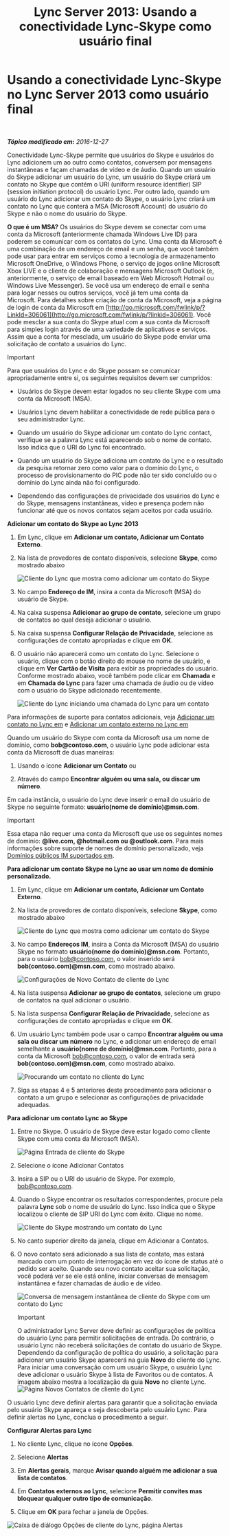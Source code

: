 ﻿---
title: 'Lync Server 2013: Usando a conectividade Lync-Skype como usuário final'
TOCTitle: Usando a conectividade Lync-Skype como usuário final
ms:assetid: ad22f731-118c-4349-8790-b1a72941cbdd
ms:mtpsurl: https://technet.microsoft.com/pt-br/library/Dn440175(v=OCS.15)
ms:contentKeyID: 59602788
ms.date: 12/29/2016
mtps_version: v=OCS.15
ms.translationtype: HT
---

# Usando a conectividade Lync-Skype no Lync Server 2013 como usuário final

 

_**Tópico modificado em:** 2016-12-27_

Conectividade Lync-Skype permite que usuários do Skype e usuários do Lync adicionem um ao outro como contatos, conversem por mensagens instantâneas e façam chamadas de vídeo e de áudio. Quando um usuário do Skype adicionar um usuário do Lync, um usuário do Skype criará um contato no Skype que contém o URI (uniform resource identifier) SIP (session initiation protocol) do usuário Lync. Por outro lado, quando um usuário do Lync adicionar um contato do Skype, o usuário Lync criará um contato no Lync que conterá a MSA (Microsoft Account) do usuário do Skype e não o nome do usuário do Skype.

**O que é um MSA?** Os usuários do Skype devem se conectar com uma conta da Microsoft (anteriormente chamada Windows Live ID) para poderem se comunicar com os contatos do Lync. Uma conta da Microsoft é uma combinação de um endereço de email e um senha, que você também pode usar para entrar em serviços como a tecnologia de armazenamento Microsoft OneDrive, o Windows Phone, o serviço de jogos online Microsoft Xbox LIVE e o cliente de colaboração e mensagens Microsoft Outlook (e, anteriormente, o serviço de email baseado em Web Microsoft Hotmail ou Windows Live Messenger). Se você usa um endereço de email e senha para logar nesses ou outros serviços, você já tem uma conta da Microsoft. Para detalhes sobre criação de conta da Microsoft, veja a página de login de conta da Microsoft em [http://go.microsoft.com/fwlink/p/?LinkId=306061](http://go.microsoft.com/fwlink/p/?linkid=306061). Você pode mesclar a sua conta do Skype atual com a sua conta da Microsoft para simples login através de uma variedade de aplicativos e serviços. Assim que a conta for mesclada, um usuário do Skype pode enviar uma solicitação de contato a usuários do Lync.

> [!IMPORTANT]  
> Para que usuários do Lync e do Skype possam se comunicar apropriadamente entre si, os seguintes requisitos devem ser cumpridos:<ul><li><p>Usuários do Skype devem estar logados no seu cliente Skype com uma conta da Microsoft (MSA).</p></li>
> <li><p>Usuários Lync devem habilitar a conectividade de rede pública para o seu administrador Lync.</p></li>
> <li><p>Quando um usuário do Skype adicionar um contato do Lync contact, verifique se a palavra Lync está aparecendo sob o nome de contato. Isso indica que o URI do Lync foi encontrado.</p></li>
> 
> <li><p>Quando um usuário do Skype adiciona um contato do Lync e o resultado da pesquisa retornar zero como valor para o domínio do Lync, o processo de provisionamento do PIC pode não ter sido concluído ou o domínio do Lync ainda não foi configurado.</p></li>
> 
> 
> <li><p>Dependendo das configurações de privacidade dos usuários do Lync e do Skype, mensagens instantâneas, vídeo e presença podem não funcionar até que os novos contatos sejam aceitos por cada usuário.</p></li></ul>


**Adicionar um contato do Skype ao Lync 2013**

1.  Em Lync, clique em **Adicionar um contato, Adicionar um Contato Externo**.

2.  Na lista de provedores de contato disponíveis, selecione **Skype**, como mostrado abaixo
    
    ![Cliente do Lync que mostra como adicionar um contato do Skype](images/Dn440175.ac4e2f21-c1d9-47d8-b99e-d49fe4eb36d7(OCS.15).jpg "Cliente do Lync que mostra como adicionar um contato do Skype")

3.  No campo **Endereço de IM**, insira a conta da Microsoft (MSA) do usuário de Skype.

4.  Na caixa suspensa **Adicionar ao grupo de contato**, selecione um grupo de contatos ao qual deseja adicionar o usuário.

5.  Na caixa suspensa **Configurar Relação de Privacidade**, selecione as configurações de contato apropriadas e clique em **OK**.

6.  O usuário não aparecerá como um contato do Lync. Selecione o usuário, clique com o botão direito do mouse no nome de usuário, e clique em **Ver Cartão de Visita** para exibir as propriedades do usuário. Conforme mostrado abaixo, você também pode clicar em **Chamada** e em **Chamada do Lync** para fazer uma chamada de áudio ou de vídeo com o usuário do Skype adicionado recentemente.
    
    ![Cliente do Lync iniciando uma chamada do Lync para um contato](images/Dn440175.cd7cb21a-87f7-4bfa-b30c-980d4098d226(OCS.15).jpg "Cliente do Lync iniciando uma chamada do Lync para um contato")

Para informações de suporte para contatos adicionais, veja [Adicionar um contato no Lync em](http://office.microsoft.com/pt-br/office365-lync-online-help/add-a-contact-in-lync-ha102828922.aspx) e [Adicionar um contato externo no Lync em](http://office.microsoft.com/pt-br/office365-lync-online-help/add-an-external-contact-in-lync-ha104038998.aspx?ctt=5%26origin=ha102828922)

Quando um usuário do Skype com conta da Microsoft usa um nome de domínio, como **bob&#64;contoso.com**, o usuário Lync pode adicionar esta conta da Microsoft de duas maneiras:

1.  Usando o ícone **Adicionar um Contato** ou

2.  Através do campo **Encontrar alguém ou uma sala, ou discar um número**.

Em cada instância, o usuário do Lync deve inserir o email do usuário de Skype no seguinte formato: **usuário&#40;nome de domínio&#41;&#64;msn.com**.

> [!IMPORTANT]  
> Essa etapa não requer uma conta da Microsoft que use os seguintes nomes de domínio: <strong>@live.com, @hotmail.com ou @outlook.com</strong>. Para mais informações sobre suporte de nomes de domínio personalizado, veja <a href="http://support.microsoft.com/kb/897567">Domínios públicos IM suportados em</a>.

**Para adicionar um contato Skype no Lync ao usar um nome de domínio personalizado.**

1.  Em Lync, clique em **Adicionar um contato, Adicionar um Contato Externo**.

2.  Na lista de provedores de contato disponíveis, selecione **Skype**, como mostrado abaixo
    
    ![Cliente do Lync que mostra como adicionar um contato do Skype](images/Dn440175.ac4e2f21-c1d9-47d8-b99e-d49fe4eb36d7(OCS.15).jpg "Cliente do Lync que mostra como adicionar um contato do Skype")

3.  No campo **Endereços IM**, insira a Conta da Microsoft (MSA) do usuário Skype no formato **usuário&#40;nome do domínio&#41;&#64;msn.com**. Portanto, para o usuário bob@contoso.com, o valor inserido será **bob&#40;contoso.com&#41;&#64;msn.com**, como mostrado abaixo.
    
    ![Configurações de Novo Contato de cliente do Lync](images/Dn440175.422e69b5-2c0c-4260-858f-f10309af772f(OCS.15).jpg "Configurações de Novo Contato de cliente do Lync")

4.  Na lista suspensa **Adicionar ao grupo de contatos**, selecione um grupo de contatos na qual adicionar o usuário.

5.  Na lista suspensa **Configurar Relação de Privacidade**, selecione as configurações de contato apropriadas e clique em **OK**.

6.  Um usuário Lync também pode usar o campo **Encontrar alguém ou uma sala ou discar um número** no Lync, e adicionar um endereço de email semelhante a **usuário&#40;nome de domínio&#41;&#64;msn.com**. Portanto, para a conta da Microsoft bob@contoso.com, o valor de entrada será **bob&#40;contoso.com&#41;&#64;msn.com**, como mostrado abaixo.
    
    ![Procurando um contato no cliente do Lync](images/Dn440175.69787db8-f9b9-49e5-b197-b90b10393301(OCS.15).jpg "Procurando um contato no cliente do Lync")

7.  Siga as etapas 4 e 5 anteriores deste procedimento para adicionar o contato a um grupo e selecionar as configurações de privacidade adequadas.

**Para adicionar um contato Lync ao Skype**

1.  Entre no Skype. O usuário de Skype deve estar logado como cliente Skype com uma conta da Microsoft (MSA).
    
    ![Página Entrada de cliente do Skype](images/Dn440175.b4fd7c5a-be35-4205-80c7-872863b7a91d(OCS.15).jpg "Página Entrada de cliente do Skype")

2.  Selecione o ícone Adicionar Contatos

3.  Insira a SIP ou o URI do usuário de Skype. Por exemplo, bob@contoso.com.

4.  Quando o Skype encontrar os resultados correspondentes, procure pela palavra **Lync** sob o nome de usuário do Lync. Isso indica que o Skype localizou o cliente de SIP URI do Lync com êxito. Clique no nome.
    
    ![Cliente do Skype mostrando um contato do Lync](images/Dn440175.4e690a72-1a54-4442-89cf-0fb45ac5f56a(OCS.15).jpg "Cliente do Skype mostrando um contato do Lync")

5.  No canto superior direito da janela, clique em Adicionar a Contatos.

6.  O novo contato será adicionado a sua lista de contato, mas estará marcado com um ponto de interrogação em vez do ícone de status até o pedido ser aceito. Quando seu novo contato aceitar sua solicitação, você poderá ver se ele está online, iniciar conversas de mensagem instantânea e fazer chamadas de áudio e de vídeo.
    
    ![Conversa de mensagem instantânea de cliente do Skype com um contato do Lync](images/Dn440175.86ca6f81-4db9-45ba-8511-1f7541aaf066(OCS.15).jpg "Conversa de mensagem instantânea de cliente do Skype com um contato do Lync")
    
    > [!IMPORTANT]  
    > O administrador Lync Server deve definir as configurações de política do usuário Lync para permitir solicitações de entrada. Do contrário, o usuário Lync não receberá solicitações de contato do usuário de Skype. Dependendo da configuração de política do usuário, a solicitação para adicionar um usuário Skype aparecerá na guia <strong>Novo</strong> do cliente do Lync. Para iniciar uma conversação com um usuário Skype, o usuário Lync deve adicionar o usuário Skype à lista de Favoritos ou de contatos. A imagem abaixo mostra a localização da guia <strong>Novo</strong> no cliente Lync.    
    ![Página Novos Contatos de cliente do Lync](images/Dn440175.b1cf8570-1401-47d9-ab14-b04f0d7e8a7a(OCS.15).jpg "Página Novos Contatos de cliente do Lync")

O usuário Lync deve definir alertas para garantir que a solicitação enviada pelo usuário Skype apareça e seja descoberta pelo usuário Lync. Para definir alertas no Lync, conclua o procedimento a seguir.

**Configurar Alertas para Lync**

1.  No cliente Lync, clique no ícone **Opções**.

2.  Selecione **Alertas**

3.  Em **Alertas gerais**, marque **Avisar quando alguém me adicionar a sua lista de contatos**.

4.  Em **Contatos externos ao Lync**, selecione **Permitir convites mas bloquear qualquer outro tipo de comunicação**.

5.  Clique em **OK** para fechar a janela de Opções.

![Caixa de diálogo Opções de cliente do Lync, página Alertas](images/Dn440175.b36ed67f-f394-4f66-b60a-b74793001bfc(OCS.15).jpg "Caixa de diálogo Opções de cliente do Lync, página Alertas")

